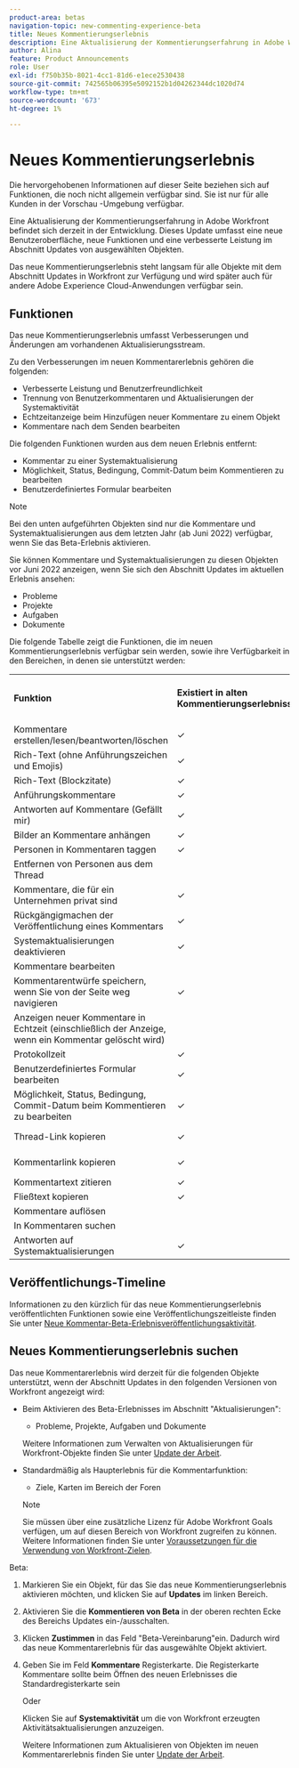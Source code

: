 ```yaml
---
product-area: betas
navigation-topic: new-commenting-experience-beta
title: Neues Kommentierungserlebnis
description: Eine Aktualisierung der Kommentierungserfahrung in Adobe Workfront befindet sich derzeit in der Entwicklung. Dieses Update umfasst eine neue Benutzeroberfläche, neue Funktionen und eine verbesserte Leistung im Abschnitt Updates von ausgewählten Objekten.
author: Alina
feature: Product Announcements
role: User
exl-id: f750b35b-8021-4cc1-81d6-e1ece2530438
source-git-commit: 742565b06395e5092152b1d04262344dc1020d74
workflow-type: tm+mt
source-wordcount: '673'
ht-degree: 1%

---
```


# Neues Kommentierungserlebnis

<span class="preview">Die hervorgehobenen Informationen auf dieser Seite beziehen sich auf Funktionen, die noch nicht allgemein verfügbar sind. Sie ist nur für alle Kunden in der Vorschau -Umgebung verfügbar.</span>

Eine Aktualisierung der Kommentierungserfahrung in Adobe Workfront befindet sich derzeit in der Entwicklung. Dieses Update umfasst eine neue Benutzeroberfläche, neue Funktionen und eine verbesserte Leistung im Abschnitt Updates von ausgewählten Objekten.

Das neue Kommentierungserlebnis steht langsam für alle Objekte mit dem Abschnitt Updates in Workfront zur Verfügung und wird später auch für andere Adobe Experience Cloud-Anwendungen verfügbar sein.

## Funktionen

Das neue Kommentierungserlebnis umfasst Verbesserungen und Änderungen am vorhandenen Aktualisierungsstream.

<!-- Previous content here - replaced with the table below: 

>[!IMPORTANT]
>The Unified Commenting Experience features listed below are currently only available in Adobe Workfront Goals.

* **Creating comments**

    You can create a new comment, format it with rich text, and tag others to be notified. For more information on creating comments, see [Manage goal comments](/help/quicksilver/workfront-goals/goal-management/manage-goal-comments.md).

* **Responding to comments**

    You can react to a comment with a like or reply with a new comment in-thread that can notify the original commenter and owner of the object.

* **System Activity**
    
    System-generated updates for an object are now listed seperately from comments made in the update tab. For more information on viewing the System Activity stream, see step 11 of [Manage goal comments](/help/quicksilver/workfront-goals/goal-management/manage-goal-comments.md).

-->

Zu den Verbesserungen im neuen Kommentarerlebnis gehören die folgenden:

* Verbesserte Leistung und Benutzerfreundlichkeit
* Trennung von Benutzerkommentaren und Aktualisierungen der Systemaktivität
* Echtzeitanzeige beim Hinzufügen neuer Kommentare zu einem Objekt
* Kommentare nach dem Senden bearbeiten

Die folgenden Funktionen wurden aus dem neuen Erlebnis entfernt:

* Kommentar zu einer Systemaktualisierung
* Möglichkeit, Status, Bedingung, Commit-Datum beim Kommentieren zu bearbeiten
* Benutzerdefiniertes Formular bearbeiten

>[!NOTE]
>
>Bei den unten aufgeführten Objekten sind nur die Kommentare und Systemaktualisierungen aus dem letzten Jahr (ab Juni 2022) verfügbar, wenn Sie das Beta-Erlebnis aktivieren.
>
>Sie können Kommentare und Systemaktualisierungen zu diesen Objekten vor Juni 2022 anzeigen, wenn Sie sich den Abschnitt Updates im aktuellen Erlebnis ansehen:
>* Probleme
>* <span class="preview">Projekte</span>
>* <span class="preview">Aufgaben</span>
>* <span class="preview">Dokumente</span>



Die folgende Tabelle zeigt die Funktionen, die im neuen Kommentierungserlebnis verfügbar sein werden, sowie ihre Verfügbarkeit in den Bereichen, in denen sie unterstützt werden:

<table>
  <tr>
   <td><strong>Funktion </strong>
   </td>
   <td><strong>Existiert in alten Kommentierungserlebnissen </strong>
   </td>
   <td><strong>Existiert in der Beta-Version des neuen Kommentar-Erlebnisses </strong>
   </td>
   <td><strong>Wird in das neue Kommentierungserlebnis eingeführt </strong>
   </td>
   <td><strong>Wann wird in das neue Kommentierungserlebnis eingeführt? </strong>
   </td>
   <td><strong>Forschung </strong>
   </td>
  </tr>
  <tr>
   <td>Kommentare erstellen/lesen/beantworten/löschen 
   </td>
   <td>✓ 
  </td>
   <td>✓ 
   </td>
   <td> 
   </td>
   <td> 
   </td>
   <td> 
   </td>
  </tr>
  <tr>
   <td>Rich-Text (ohne Anführungszeichen und Emojis)
   </td>
   <td>✓ 
   </td>
   <td>✓
   </td>
   <td> 
   </td>
   <td> 
   </td>
   <td> 
   </td>
  </tr>
  <tr>
 <tr>
   <td>Rich-Text (Blockzitate)
   </td>
   <td>✓ 
   </td>
   <td> ✓
   </td>
   <td> 
   </td>
   <td> 2. Quartal 2023
   </td>
   <td> 
   </td>
  </tr>
  <tr>
<tr>
   <td> Anführungskommentare
   </td>
   <td>✓ 
   </td>
   <td> <!--<span class="preview">✓</span>-->
   </td>
   <td> ✓
   </td>
   <td> 2. Quartal 2023
   </td>
   <td> 
   </td>
  </tr>
  <tr>
   <td>Antworten auf Kommentare (Gefällt mir) 
   </td>
   <td>✓ 
   </td>
   <td>✓ 
   </td>
   <td> 
   </td>
   <td> 
   </td>
   <td> 
   </td>
  </tr>
  <tr>
   <td>Bilder an Kommentare anhängen 
   </td>
   <td>✓ 
   </td>
   <td>✓ 
   </td>
   <td> 
   </td>
   <td> 
   </td>
   <td> 
   </td>
  </tr>
  <tr>
   <td>Personen in Kommentaren taggen 
   </td>
   <td>✓ 
   </td>
   <td>✓ 
   </td>
   <td> 
   </td>
   <td> 
   </td>
   <td> 
   </td>
  </tr>
  <tr>
   <td>Entfernen von Personen aus dem Thread 
   </td>
   <td> 
   </td>
   <td>✓
   </td>
   <td> 
   </td>
   <td> 
   </td>
   <td> 
   </td>
  </tr>
  <tr>
   <td>Kommentare, die für ein Unternehmen privat sind 
   </td>
   <td>✓ 
   </td>
   <td>✓ 
   </td>
   <td> 
   </td>
   <td> 
   </td>
   <td> 
   </td>
  </tr>
  <tr>
   <td>Rückgängigmachen der Veröffentlichung eines Kommentars 
   </td>
   <td>✓ 
   </td>
   <td>Ersetzt durch Bearbeitungskommentar 
   </td>
   <td> 
   </td>
   <td> 
   </td>
   <td> 
   </td>
  </tr>
  <tr>
   <td>Systemaktualisierungen deaktivieren 
   </td>
   <td>✓ 
   </td>
   <td>Ersetzt durch die Registerkarte Aktivität 
   </td>
   <td> 
   </td>
   <td> 
   </td>
   <td> 
   </td>
  </tr>
  <tr>
   <td>Kommentare bearbeiten 
   </td>
   <td> 
   </td>
   <td> ✓
   </td>
   <td> 
   </td>
   <td> 
   </td>
   <td> 
   </td>
  </tr>
  <tr>
   <td>Kommentarentwürfe speichern, wenn Sie von der Seite weg navigieren 
   </td>
   <td>✓ 
   </td>
   <td>✓ 
   </td>
   <td> 
   </td>
   <td> 
   </td>
   <td> 
   </td>
  </tr>
  <tr>
   <td>Anzeigen neuer Kommentare in Echtzeit (einschließlich der Anzeige, wenn ein Kommentar gelöscht wird)
   </td>
   <td> 
   </td>
   <td>✓
   </td>
   <td> 
   </td>
   <td> 
   </td>
   <td> 
   </td>
  </tr>
  <tr>
   <td>Protokollzeit 
   </td>
   <td>✓ 
   </td>
   <td><span class="preview">✓</span>
   </td>
   <td> 
   </td>
   <td> 
   </td>
   <td> 
   </td>
  </tr>
  <tr>
   <td>Benutzerdefiniertes Formular bearbeiten 
   </td>
   <td>✓ 
   </td>
   <td> 
   </td>
   <td> 
   </td>
   <td> 
   </td>
   <td> 
   </td>
  </tr>
  <tr>
   <td>Möglichkeit, Status, Bedingung, Commit-Datum beim Kommentieren zu bearbeiten 
   </td>
   <td>✓ 
   </td>
   <td> 
   </td>
   <td> 
   </td>
   <td> 
   </td>
   <td>
   </td>
  </tr>
  <tr>
   <td>Thread-Link kopieren 
   </td>
   <td>✓ 
   </td>
   <td> Ersetzt durch Link "Kopieren"
   </td>
   <td> 
   </td>
   <td>2. Quartal 2023 
   </td>
   <td> 
   </td>
  </tr>
  <tr>
   <td>Kommentarlink kopieren 
   </td>
   <td>✓ 
   </td>
   <td> Ersetzt durch Link "Kopieren"
   </td>
   <td> 
   </td>
   <td> 
   </td>
   <td> 
   </td>
  </tr>
  <tr>
   <td>Kommentartext zitieren 
   </td>
   <td>✓ 
   </td>
   <td> 
   </td>
   <td>✓ 
   </td>
   <td>2. Quartal 2023 
   </td>
   <td> 
   </td>
  </tr>
  <tr>
   <td>Fließtext kopieren 
   </td>
   <td>✓ 
   </td>
   <td> ✓
   </td>
   <td> 
   </td>
   <td>
   </td>
   <td> 
   </td>
  </tr>
  <tr>
   <td>Kommentare auflösen 
   </td>
   <td> 
   </td>
   <td> 
   </td>
   <td>✓ 
   </td>
   <td>3. Quartal 2023 
   </td>
   <td>✓ 
   </td>
  </tr>
  <tr>
   <td>In Kommentaren suchen 
   </td>
   <td> 
   </td>
   <td> 
   </td>
   <td>✓ 
   </td>
   <td>3. Quartal 2023 
   </td>
   <td>✓ 
   </td>
  </tr>

<tr>
   <td>Antworten auf Systemaktualisierungen 
   </td>
   <td> ✓
   </td>
   <td> 
   </td>
   <td> 
   </td>
   <td>
   </td>
   <td> 
   </td>
  </tr>
</table>

## Veröffentlichungs-Timeline

Informationen zu den kürzlich für das neue Kommentierungserlebnis veröffentlichten Funktionen sowie eine Veröffentlichungszeitleiste finden Sie unter [Neue Kommentar-Beta-Erlebnisveröffentlichungsaktivität](../../betas/new-commenting-experience-beta/new-commenting-beta-experience-release-activity.md).

## Neues Kommentierungserlebnis suchen

Das neue Kommentarerlebnis wird derzeit für die folgenden Objekte unterstützt, wenn der Abschnitt Updates in den folgenden Versionen von Workfront angezeigt wird:

* Beim Aktivieren des Beta-Erlebnisses im Abschnitt &quot;Aktualisierungen&quot;:

   * Probleme, <span class="preview">Projekte, Aufgaben und Dokumente</span>

  Weitere Informationen zum Verwalten von Aktualisierungen für Workfront-Objekte finden Sie unter [Update der Arbeit](../../../workfront-basics/updating-work-items-and-viewing-updates/update-work.md).


* Standardmäßig als Haupterlebnis für die Kommentarfunktion:

   * Ziele, Karten im Bereich der Foren

  >[!NOTE]
  >
  >Sie müssen über eine zusätzliche Lizenz für Adobe Workfront Goals verfügen, um auf diesen Bereich von Workfront zugreifen zu können. Weitere Informationen finden Sie unter [Voraussetzungen für die Verwendung von Workfront-Zielen](../../../workfront-goals/goal-management/access-needed-for-wf-goals.md).

Beta:

1. Markieren Sie ein Objekt, für das Sie das neue Kommentierungserlebnis aktivieren möchten, und klicken Sie auf **Updates** im linken Bereich.
1. Aktivieren Sie die **Kommentieren von Beta** in der oberen rechten Ecke des Bereichs Updates ein-/ausschalten.
1. Klicken **Zustimmen** in das Feld &quot;Beta-Vereinbarung&quot;ein. Dadurch wird das neue Kommentarerlebnis für das ausgewählte Objekt aktiviert.
1. Geben Sie im Feld **Kommentare** Registerkarte. Die Registerkarte Kommentare sollte beim Öffnen des neuen Erlebnisses die Standardregisterkarte sein

   Oder

   Klicken Sie auf  **Systemaktivität** um die von Workfront erzeugten Aktivitätsaktualisierungen anzuzeigen.

   Weitere Informationen zum Aktualisieren von Objekten im neuen Kommentarerlebnis finden Sie unter [Update der Arbeit](../../../workfront-basics/updating-work-items-and-viewing-updates/update-work.md).
